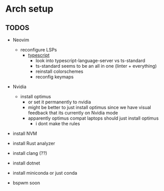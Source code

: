 

# Arch setup

## TODOS
- Neovim
	- reconfigure LSPs
		- [typescript](https://github.com/neovim/nvim-lspconfig/blob/master/doc/server_configurations.md)
			- look into typescript-language-server vs ts-standard
			- ts-standard seems to be an all in one (linter + everything)
			- reinstall colorschemes
			- reconfig keymaps

- Nvidia
	- install optimus
		- or set it permanently to nvidia
		- might be better to just install optimus since we have visual feedback that its currently on Nvidia mode
		- apparently optimus compat laptops should just install optimus
			- i dont make the rules

- install NVM
- install Rust analyzer
- install clang (??)
- install dotnet
- install miniconda or just conda

- bspwm soon


